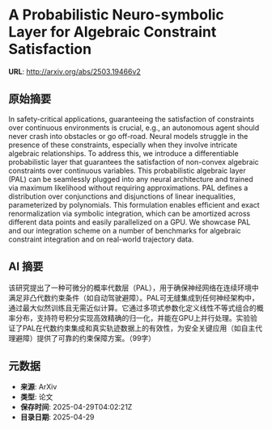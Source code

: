 # A Probabilistic Neuro-symbolic Layer for Algebraic Constraint Satisfaction

**URL**: http://arxiv.org/abs/2503.19466v2

## 原始摘要

In safety-critical applications, guaranteeing the satisfaction of constraints
over continuous environments is crucial, e.g., an autonomous agent should never
crash into obstacles or go off-road. Neural models struggle in the presence of
these constraints, especially when they involve intricate algebraic
relationships. To address this, we introduce a differentiable probabilistic
layer that guarantees the satisfaction of non-convex algebraic constraints over
continuous variables. This probabilistic algebraic layer (PAL) can be
seamlessly plugged into any neural architecture and trained via maximum
likelihood without requiring approximations. PAL defines a distribution over
conjunctions and disjunctions of linear inequalities, parameterized by
polynomials. This formulation enables efficient and exact renormalization via
symbolic integration, which can be amortized across different data points and
easily parallelized on a GPU. We showcase PAL and our integration scheme on a
number of benchmarks for algebraic constraint integration and on real-world
trajectory data.


## AI 摘要

该研究提出了一种可微分的概率代数层（PAL），用于确保神经网络在连续环境中满足非凸代数约束条件（如自动驾驶避障）。PAL可无缝集成到任何神经架构中，通过最大似然训练且无需近似计算。它通过多项式参数化定义线性不等式组合的概率分布，支持符号积分实现高效精确的归一化，并能在GPU上并行处理。实验验证了PAL在代数约束集成和真实轨迹数据上的有效性，为安全关键应用（如自主代理避障）提供了可靠的约束保障方案。（99字）

## 元数据

- **来源**: ArXiv
- **类型**: 论文
- **保存时间**: 2025-04-29T04:02:21Z
- **目录日期**: 2025-04-29
